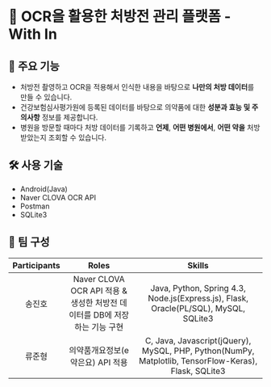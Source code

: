# 💊 OCR을 활용한 처방전 관리 플랫폼 - With In

## 🎯 주요 기능
- 처방전 촬영하고 OCR을 적용해서 인식한 내용을 바탕으로 **나만의 처방 데이터**를 만들 수 있습니다.
- 건강보험심사평가원에 등록된 데이터를 바탕으로 의약품에 대한 **성분과 효능 및 주의사항** 정보를 제공합니다.
- 병원을 방문할 때마다 처방 데이터를 기록하고 **언제**, **어떤 병원에서**, **어떤 약을** 처방받았는지 조회할 수 있습니다.

## 🛠 사용 기술
- Android(Java)
- Naver CLOVA OCR API
- Postman
- SQLite3

## 🤝 팀 구성
| Participants | Roles | Skills |
|:------------:|:-----:|:------:|
| 송진호 | Naver CLOVA OCR API 적용 & 생성한 처방전 데이터를 DB에 저장하는 기능 구현 | Java, Python, Spring 4.3, Node.js(Express.js), Flask, Oracle(PL/SQL), MySQL, SQLite3 |
| 류준형 | 의약품개요정보(e약은요) API 적용 | C, Java, Javascript(jQuery), MySQL, PHP, Python(NumPy, Matplotlib, TensorFlow-Keras), Flask, SQLite3 |